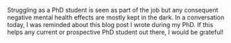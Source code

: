 Struggling as a PhD student is seen as part of the job but any consequent negative mental health effects are mostly kept in the dark. In a conversation today, I was reminded about this blog post I wrote during my PhD. If this helps any current or prospective PhD student out there, I would be grateful!
